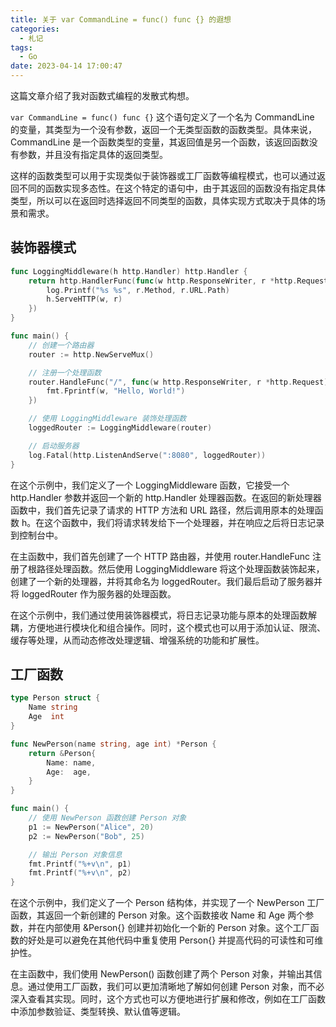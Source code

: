 ```yaml
---
title: 关于 var CommandLine = func() func {} 的遐想
categories: 
  - 札记
tags:
  - Go
date: 2023-04-14 17:00:47
---
```


这篇文章介绍了我对函数式编程的发散式构想。

<!-- more -->

`var CommandLine = func() func {}` 这个语句定义了一个名为 CommandLine 的变量，其类型为一个没有参数，返回一个无类型函数的函数类型。具体来说， CommandLine 是一个函数类型的变量，其返回值是另一个函数，该返回函数没有参数，并且没有指定具体的返回类型。

这样的函数类型可以用于实现类似于装饰器或工厂函数等编程模式，也可以通过返回不同的函数实现多态性。在这个特定的语句中，由于其返回的函数没有指定具体类型，所以可以在返回时选择返回不同类型的函数，具体实现方式取决于具体的场景和需求。

## 装饰器模式

```go
func LoggingMiddleware(h http.Handler) http.Handler {
    return http.HandlerFunc(func(w http.ResponseWriter, r *http.Request) {
        log.Printf("%s %s", r.Method, r.URL.Path)
        h.ServeHTTP(w, r)
    })
}

func main() {
    // 创建一个路由器
    router := http.NewServeMux()

    // 注册一个处理函数
    router.HandleFunc("/", func(w http.ResponseWriter, r *http.Request) {
        fmt.Fprintf(w, "Hello, World!")
    })

    // 使用 LoggingMiddleware 装饰处理函数
    loggedRouter := LoggingMiddleware(router)

    // 启动服务器
    log.Fatal(http.ListenAndServe(":8080", loggedRouter))
}
```

在这个示例中，我们定义了一个 LoggingMiddleware 函数，它接受一个 http.Handler 参数并返回一个新的 http.Handler 处理器函数。在返回的新处理器函数中，我们首先记录了请求的 HTTP 方法和 URL 路径，然后调用原本的处理函数 h。在这个函数中，我们将请求转发给下一个处理器，并在响应之后将日志记录到控制台中。

在主函数中，我们首先创建了一个 HTTP 路由器，并使用 router.HandleFunc 注册了根路径处理函数。然后使用 LoggingMiddleware 将这个处理函数装饰起来，创建了一个新的处理器，并将其命名为 loggedRouter。我们最后启动了服务器并将 loggedRouter 作为服务器的处理函数。

在这个示例中，我们通过使用装饰器模式，将日志记录功能与原本的处理函数解耦，方便地进行模块化和组合操作。同时，这个模式也可以用于添加认证、限流、缓存等处理，从而动态修改处理逻辑、增强系统的功能和扩展性。

## 工厂函数

```go
type Person struct {
    Name string
    Age  int
}

func NewPerson(name string, age int) *Person {
    return &Person{
        Name: name,
        Age:  age,
    }
}

func main() {
    // 使用 NewPerson 函数创建 Person 对象
    p1 := NewPerson("Alice", 20)
    p2 := NewPerson("Bob", 25)

    // 输出 Person 对象信息
    fmt.Printf("%+v\n", p1)
    fmt.Printf("%+v\n", p2)
}

```

在这个示例中，我们定义了一个 Person 结构体，并实现了一个 NewPerson 工厂函数，其返回一个新创建的 Person 对象。这个函数接收 Name 和 Age 两个参数，并在内部使用 &Person{} 创建并初始化一个新的 Person 对象。这个工厂函数的好处是可以避免在其他代码中重复使用 Person{} 并提高代码的可读性和可维护性。

在主函数中，我们使用 NewPerson() 函数创建了两个 Person 对象，并输出其信息。通过使用工厂函数，我们可以更加清晰地了解如何创建 Person 对象，而不必深入查看其实现。同时，这个方式也可以方便地进行扩展和修改，例如在工厂函数中添加参数验证、类型转换、默认值等逻辑。
